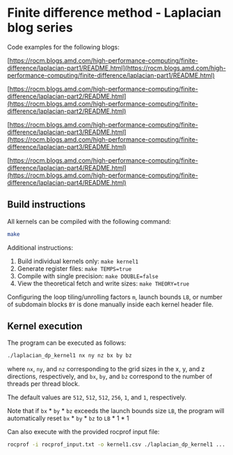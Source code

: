 # Finite difference method - Laplacian blog series

Code examples for the following blogs:

[https://rocm.blogs.amd.com/high-performance-computing/finite-difference/laplacian-part1/README.html](https://rocm.blogs.amd.com/high-performance-computing/finite-difference/laplacian-part1/README.html)
                                                                                                    
[https://rocm.blogs.amd.com/high-performance-computing/finite-difference/laplacian-part2/README.html](https://rocm.blogs.amd.com/high-performance-computing/finite-difference/laplacian-part2/README.html)
                                                                                                    
[https://rocm.blogs.amd.com/high-performance-computing/finite-difference/laplacian-part3/README.html](https://rocm.blogs.amd.com/high-performance-computing/finite-difference/laplacian-part3/README.html)
                                                                                                    
[https://rocm.blogs.amd.com/high-performance-computing/finite-difference/laplacian-part4/README.html](https://rocm.blogs.amd.com/high-performance-computing/finite-difference/laplacian-part4/README.html)

## Build instructions

All kernels can be compiled with the following command:

```bash
make
```

Additional instructions:

1. Build individual kernels only: `make kernel1`
2. Generate register files:  `make TEMPS=true`
3. Compile with single precision: `make DOUBLE=false`
4. View the theoretical fetch and write sizes: `make THEORY=true`

Configuring the loop tiling/unrolling factors `m`, launch bounds `LB`, or
number of subdomain blocks `BY` is done manually inside each kernel header file.

## Kernel execution

The program can be executed as follows:

```bash
./laplacian_dp_kernel1 nx ny nz bx by bz
```

where `nx`, `ny`, and `nz` corresponding to the grid sizes in the x, y, and z directions, respectively,
and `bx`, `by`, and `bz` correspond to the number of threads per thread block.

The default values are `512`, `512`, `512`, `256`, `1`, and `1`, respectively.

Note that if `bx` * `by` * `bz` exceeds the launch bounds size `LB`, the program will automatically reset
`bx` * `by` * `bz` to `LB` * 1 * 1

Can also execute with the provided rocprof input file:

```bash
rocprof -i rocprof_input.txt -o kernel1.csv ./laplacian_dp_kernel1 ...
```
